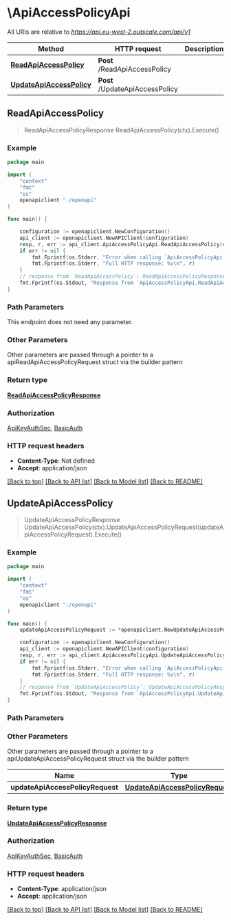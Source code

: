 # \ApiAccessPolicyApi

All URIs are relative to *https://api.eu-west-2.outscale.com/api/v1*

Method | HTTP request | Description
------------- | ------------- | -------------
[**ReadApiAccessPolicy**](ApiAccessPolicyApi.md#ReadApiAccessPolicy) | **Post** /ReadApiAccessPolicy | 
[**UpdateApiAccessPolicy**](ApiAccessPolicyApi.md#UpdateApiAccessPolicy) | **Post** /UpdateApiAccessPolicy | 



## ReadApiAccessPolicy

> ReadApiAccessPolicyResponse ReadApiAccessPolicy(ctx).Execute()



### Example

```go
package main

import (
    "context"
    "fmt"
    "os"
    openapiclient "./openapi"
)

func main() {

    configuration := openapiclient.NewConfiguration()
    api_client := openapiclient.NewAPIClient(configuration)
    resp, r, err := api_client.ApiAccessPolicyApi.ReadApiAccessPolicy(context.Background()).Execute()
    if err != nil {
        fmt.Fprintf(os.Stderr, "Error when calling `ApiAccessPolicyApi.ReadApiAccessPolicy``: %v\n", err)
        fmt.Fprintf(os.Stderr, "Full HTTP response: %v\n", r)
    }
    // response from `ReadApiAccessPolicy`: ReadApiAccessPolicyResponse
    fmt.Fprintf(os.Stdout, "Response from `ApiAccessPolicyApi.ReadApiAccessPolicy`: %v\n", resp)
}
```

### Path Parameters

This endpoint does not need any parameter.

### Other Parameters

Other parameters are passed through a pointer to a apiReadApiAccessPolicyRequest struct via the builder pattern


### Return type

[**ReadApiAccessPolicyResponse**](ReadApiAccessPolicyResponse.md)

### Authorization

[ApiKeyAuthSec](../README.md#ApiKeyAuthSec), [BasicAuth](../README.md#BasicAuth)

### HTTP request headers

- **Content-Type**: Not defined
- **Accept**: application/json

[[Back to top]](#) [[Back to API list]](../README.md#documentation-for-api-endpoints)
[[Back to Model list]](../README.md#documentation-for-models)
[[Back to README]](../README.md)


## UpdateApiAccessPolicy

> UpdateApiAccessPolicyResponse UpdateApiAccessPolicy(ctx).UpdateApiAccessPolicyRequest(updateApiAccessPolicyRequest).Execute()



### Example

```go
package main

import (
    "context"
    "fmt"
    "os"
    openapiclient "./openapi"
)

func main() {
    updateApiAccessPolicyRequest := *openapiclient.NewUpdateApiAccessPolicyRequest(int64(123), false) // UpdateApiAccessPolicyRequest |  (optional)

    configuration := openapiclient.NewConfiguration()
    api_client := openapiclient.NewAPIClient(configuration)
    resp, r, err := api_client.ApiAccessPolicyApi.UpdateApiAccessPolicy(context.Background()).UpdateApiAccessPolicyRequest(updateApiAccessPolicyRequest).Execute()
    if err != nil {
        fmt.Fprintf(os.Stderr, "Error when calling `ApiAccessPolicyApi.UpdateApiAccessPolicy``: %v\n", err)
        fmt.Fprintf(os.Stderr, "Full HTTP response: %v\n", r)
    }
    // response from `UpdateApiAccessPolicy`: UpdateApiAccessPolicyResponse
    fmt.Fprintf(os.Stdout, "Response from `ApiAccessPolicyApi.UpdateApiAccessPolicy`: %v\n", resp)
}
```

### Path Parameters



### Other Parameters

Other parameters are passed through a pointer to a apiUpdateApiAccessPolicyRequest struct via the builder pattern


Name | Type | Description  | Notes
------------- | ------------- | ------------- | -------------
 **updateApiAccessPolicyRequest** | [**UpdateApiAccessPolicyRequest**](UpdateApiAccessPolicyRequest.md) |  | 

### Return type

[**UpdateApiAccessPolicyResponse**](UpdateApiAccessPolicyResponse.md)

### Authorization

[ApiKeyAuthSec](../README.md#ApiKeyAuthSec), [BasicAuth](../README.md#BasicAuth)

### HTTP request headers

- **Content-Type**: application/json
- **Accept**: application/json

[[Back to top]](#) [[Back to API list]](../README.md#documentation-for-api-endpoints)
[[Back to Model list]](../README.md#documentation-for-models)
[[Back to README]](../README.md)

